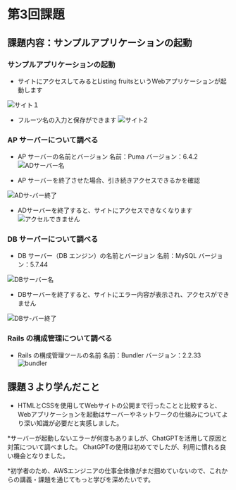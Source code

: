 # 第3回課題

## 課題内容：サンプルアプリケーションの起動

### サンプルアプリケーションの起動
* サイトにアクセスしてみるとListing fruitsというWebアプリケーションが起動します

![サイト１](image/app1.png)

* フルーツ名の入力と保存ができます
 ![サイト2](image/app2.png) 

### AP サーバーについて調べる
* AP サーバーの名前とバージョン
名前：Puma バージョン：6.4.2　
![ADサーバー名](image/ad_server.png)

* AP サーバーを終了させた場合、引き続きアクセスできるかを確認

![ADサ-バー終了](image/ad_shutdown.png)

* ADサーバーを終了すると、サイトにアクセスできなくなります
![アクセルできません](image/no_acccess.png)

### DB サーバーについて調べる
*  DB サーバー（DB エンジン）の名前とバージョン
名前：MySQL バージョン：5.7.44

![DBサーバー名](image/db_server.png)


* DBサーバーを終了すると、サイトにエラー内容が表示され、アクセスができません

![DBサ-バー終了](image/db_shutdownpng.png)
　
### Rails の構成管理について調べる
* Rails の構成管理ツールの名前
名前：Bundler バージョン：2.2.33
![bundler](image/bundler.png)


## 課題３より学んだこと
* HTMLとCSSを使用してWebサイトの公開まで行ったことと比較すると、Webアプリケーションを起動はサーバーやネットワークの仕組みについてより深い知識が必要だと実感しました。

*サーバーが起動しないエラーが何度もありましが、ChatGPTを活用して原因と対策について調べました。
ChatGPTの使用は初めてでしたが、利用に慣れる良い機会となりました。

*初学者のため、AWSエンジニアの仕事全体像がまだ掴めていないので、これからの講義・課題を通じてもっと学びを深めたいです。